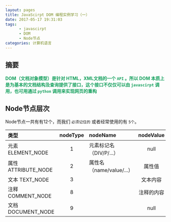 ```yaml
---
layout: pages
title: JavaScirpt DOM 编程实例学习（一）
date: 2017-05-17 19:31:03
tags:
      - javascirpt 
      - DOM
      - Node节点
categories: 计算机语言
---
```

## 摘要 ##
<!--**<p style="color:#15A05D;display：block"></p>**-->
**<p style="color:#15A05D;display：block">DOM（文档对象模型）是针对 HTML，XML文档的一个 `API` 。所以 DOM 本质上是为基本的文档结构及查询提供了接口，这个接口不仅仅可以由 `javascirpt` 调用，也可用通过 `python` 调用来实现网页的重构</p>**

## Node节点层次 ##
Node节点一共有有12个，而我们 `必须记住的` 或者经常使用的有 `5个`。

| 类型          | nodeType| nodeName | nodeValue
|:-------|:---:|:------| :-----:|
| 元素 ELEMENT_NODE   |  1  | 元素标记名（DIV/P/...） |null
| 属性 ATTRIBUTE_NODE |  2  | 属性名（name/value/...）|属性值
| 文本 TEXT_NODE      |  3  |                         |文本内容
| 注释 COMMENT_NODE   |  8  |                |注释的内容
| 文档 DOCUMENT_NODE  |  9  |                     |null
